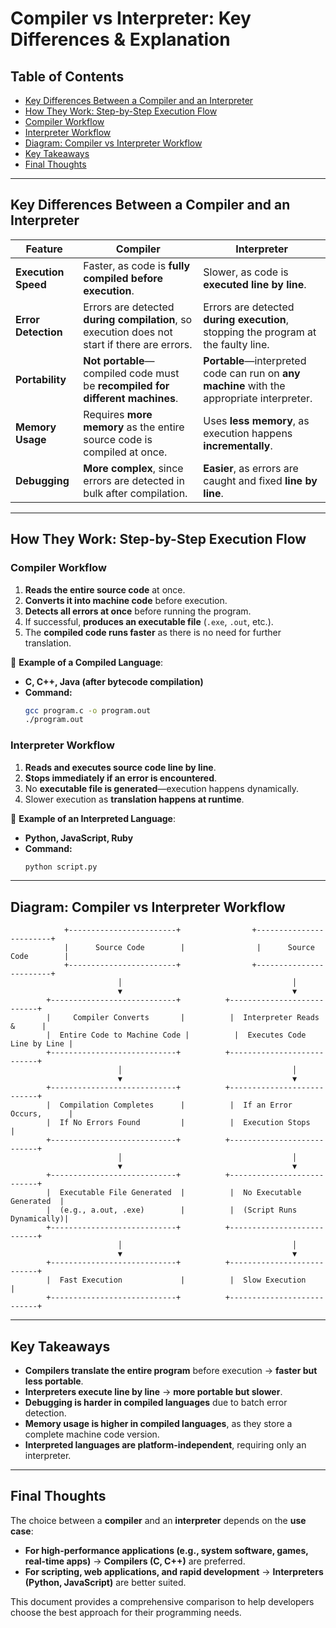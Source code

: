 # Compiler vs Interpreter: Key Differences & Explanation

## **Table of Contents**
- [Key Differences Between a Compiler and an Interpreter](#key-differences-between-a-compiler-and-an-interpreter)
- [How They Work: Step-by-Step Execution Flow](#how-they-work-step-by-step-execution-flow)
- [Compiler Workflow](#compiler-workflow)
- [Interpreter Workflow](#interpreter-workflow)
- [Diagram: Compiler vs Interpreter Workflow](#diagram-compiler-vs-interpreter-workflow)
- [Key Takeaways](#key-takeaways)
- [Final Thoughts](#final-thoughts)

---

## **Key Differences Between a Compiler and an Interpreter**

| Feature        | **Compiler** | **Interpreter** |
|---------------|-------------|----------------|
| **Execution Speed** | Faster, as code is **fully compiled before execution**. | Slower, as code is **executed line by line**. |
| **Error Detection** | Errors are detected **during compilation**, so execution does not start if there are errors. | Errors are detected **during execution**, stopping the program at the faulty line. |
| **Portability** | **Not portable**—compiled code must be **recompiled for different machines**. | **Portable**—interpreted code can run on **any machine** with the appropriate interpreter. |
| **Memory Usage** | Requires **more memory** as the entire source code is compiled at once. | Uses **less memory**, as execution happens **incrementally**. |
| **Debugging** | **More complex**, since errors are detected in bulk after compilation. | **Easier**, as errors are caught and fixed **line by line**. |

---

## **How They Work: Step-by-Step Execution Flow**

### **Compiler Workflow**
1. **Reads the entire source code** at once.
2. **Converts it into machine code** before execution.
3. **Detects all errors at once** before running the program.
4. If successful, **produces an executable file** (`.exe`, `.out`, etc.).
5. The **compiled code runs faster** as there is no need for further translation.

📌 **Example of a Compiled Language**:
- **C, C++, Java (after bytecode compilation)**
- **Command:**
  ```bash
  gcc program.c -o program.out
  ./program.out
  ```

### **Interpreter Workflow**
1. **Reads and executes source code line by line**.
2. **Stops immediately if an error is encountered**.
3. No **executable file is generated**—execution happens dynamically.
4. Slower execution as **translation happens at runtime**.

📌 **Example of an Interpreted Language**:
- **Python, JavaScript, Ruby**
- **Command:**
  ```bash
  python script.py
  ```

---

## **Diagram: Compiler vs Interpreter Workflow**

```plaintext
            +------------------------+                +------------------------+
            |      Source Code        |                |      Source Code        |
            +------------------------+                +------------------------+
                        │                                      │
                        ▼                                      ▼
        +----------------------------+          +---------------------------+
        |     Compiler Converts       |          |  Interpreter Reads &      |
        |  Entire Code to Machine Code |          |  Executes Code Line by Line |
        +----------------------------+          +---------------------------+
                        │                                      │
                        ▼                                      ▼
        +----------------------------+          +---------------------------+
        |  Compilation Completes      |          |  If an Error Occurs,      |
        |  If No Errors Found         |          |  Execution Stops          |
        +----------------------------+          +---------------------------+
                        │                                      │
                        ▼                                      ▼
        +----------------------------+          +---------------------------+
        |  Executable File Generated  |          |  No Executable Generated  |
        |  (e.g., a.out, .exe)        |          |  (Script Runs Dynamically)|
        +----------------------------+          +---------------------------+
                        │                                      │
                        ▼                                      ▼
        +----------------------------+          +---------------------------+
        |  Fast Execution             |          |  Slow Execution           |
        +----------------------------+          +---------------------------+
```

---

## **Key Takeaways**

- **Compilers translate the entire program** before execution → **faster but less portable**.
- **Interpreters execute line by line** → **more portable but slower**.
- **Debugging is harder in compiled languages** due to batch error detection.
- **Memory usage is higher in compiled languages**, as they store a complete machine code version.
- **Interpreted languages are platform-independent**, requiring only an interpreter.

---

## **Final Thoughts**

The choice between a **compiler** and an **interpreter** depends on the **use case**:
- **For high-performance applications (e.g., system software, games, real-time apps)** → **Compilers (C, C++)** are preferred.
- **For scripting, web applications, and rapid development** → **Interpreters (Python, JavaScript)** are better suited.

This document provides a comprehensive comparison to help developers choose the best approach for their programming needs.

